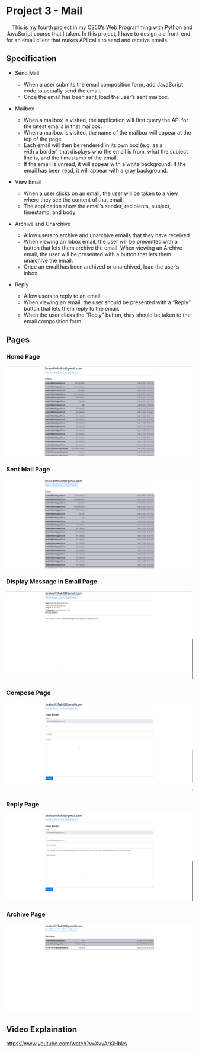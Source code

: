 # Project 3 - Mail

&nbsp;&nbsp;&nbsp;&nbsp;This is my fourth project in my CS50’s Web Programming with Python and JavaScript course that I taken. In this project, I have to design a  a front-end for an email client that makes API calls to send and receive emails.

## Specification

* Send Mail
    * When a user submits the email composition form, add JavaScript code to actually send the email.
    * Once the email has been sent, load the user’s sent mailbox.

* Mailbox
    * When a mailbox is visited, the application will first query the API for the latest emails in that mailbox.
    * When a mailbox is visited, the name of the mailbox will appear at the top of the page
    * Each email will then be rendered in its own box (e.g. as a <div> with a border) that displays who the email is from, what the subject line is, and the timestamp of the email.
    * If the email is unread, it will appear with a white background. If the email has been read, it will appear with a gray background.

* View Email
    * When a user clicks on an email, the user will be taken to a view where they see the content of that email.
    * The application show the email’s sender, recipients, subject, timestamp, and body

* Archive and Unarchive
    * Allow users to archive and unarchive emails that they have received.
    * When viewing an Inbox email, the user will be presented with a button that lets them archive the email. When viewing an Archive email, the user will be presented with a button that lets them unarchive the email.
    * Once an email has been archived or unarchived, load the user’s inbox.

* Reply
    * Allow users to reply to an email.
    * When viewing an email, the user should be presented with a “Reply” button that lets them reply to the email.
    * When the user clicks the “Reply” button, they should be taken to the email composition form.

## Pages

### Home Page

![Home Page](images/home.png)

### Sent Mail Page

![Home Page](images/sent.png)

### Display Message in Email Page

![Display Message in Email Page](images/item.png)

### Compose Page

![Compose Page](images/compose.png)

### Reply Page

![Reply Page](images/reply.png)

### Archive Page

![Archive Page](images/archive.png)

## Video Explaination

https://www.youtube.com/watch?v=XvyArKlHbks